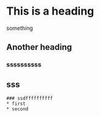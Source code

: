 # This is a heading 
  something 
 ## Another heading
  ### ssssssssss
 ## sss
    ### ssdffffffffff
    * first
    * second 
    
    
